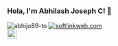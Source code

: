 ### Hola, I'm Abhilash Joseph C! 👋
<p align="left"> 
  <img src="https://komarev.com/ghpvc/?username=abhijo89-to&label=Views&color=brightgreen&style=flat" alt="abhijo89-to" /> 
  <a href="http://softlinkweb.com">
    <img src="https://img.shields.io/badge/Website-softlinkweb.com-brightgreen" alt="softlinkweb.com" />
  </a>
  <br/>
  <a href="https://www.linkedin.com/in/abhilashjosephc">
  <img align="left" alt="Dominic's Linkdein" width="22px" src="https://cdn.jsdelivr.net/npm/simple-icons@v3/icons/linkedin.svg" />
</a>

</p>
